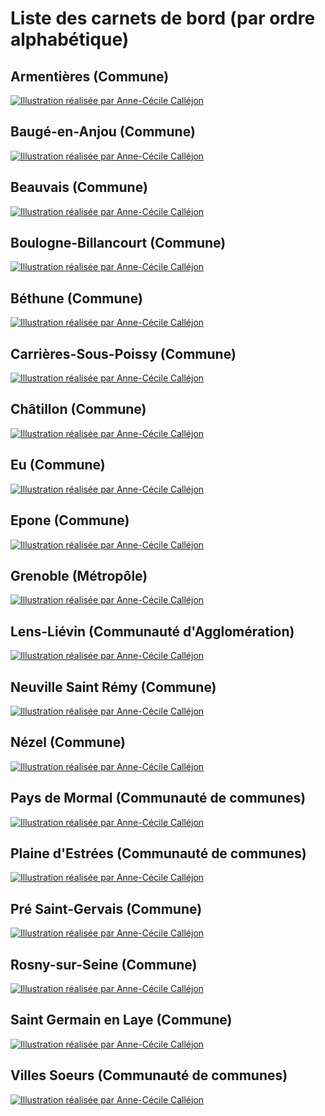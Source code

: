 # Liste des carnets de bord (par ordre alphabétique)

## Armentières (Commune)
[![Illustration réalisée par Anne-Cécile Calléjon](https://raw.githubusercontent.com/datactivist/challengedata3/main/images_cdb/armentieres.jpeg)](https://datactivist.coop/challengedata3/armentieres)

## Baugé-en-Anjou (Commune)
[![Illustration réalisée par Anne-Cécile Calléjon](https://raw.githubusercontent.com/datactivist/challengedata3/main/images_cdb/baujeenanjou.JPG)](https://datactivist.coop/challengedata3/baugeenanjou)

## Beauvais (Commune)
[![Illustration réalisée par Anne-Cécile Calléjon](https://github.com/datactivist/challengedata3/blob/main/images_cdb/beauvais.JPG)](https://datactivist.coop/challengedata3/beauvais)

## Boulogne-Billancourt (Commune)
[![Illustration réalisée par Anne-Cécile Calléjon](https://github.com/datactivist/challengedata3/blob/main/images_cdb/boulognebillancourt.jpeg)](https://datactivist.coop/challengedata3/boulogne-billancourt)

## Béthune (Commune)
[![Illustration réalisée par Anne-Cécile Calléjon](https://github.com/datactivist/challengedata3/blob/main/images_cdb/bethune.JPG)](https://datactivist.coop/challengedata3/bethune)

## Carrières-Sous-Poissy (Commune)
[![Illustration réalisée par Anne-Cécile Calléjon](https://raw.githubusercontent.com/datactivist/challengedata3/main/images_cdb/carrieressouspoissy.jpeg)](https://datactivist.coop/challengedata3/carrieres-sous-poissy)

## Châtillon (Commune)
[![Illustration réalisée par Anne-Cécile Calléjon](https://github.com/datactivist/challengedata3/blob/main/images_cdb/chatillon.jpeg)]()

## Eu (Commune)
[![Illustration réalisée par Anne-Cécile Calléjon](https://github.com/datactivist/challengedata3/blob/main/images_cdb/eu.jpeg)]()

## Epone (Commune)
[![Illustration réalisée par Anne-Cécile Calléjon](https://raw.githubusercontent.com/datactivist/challengedata3/main/images_cdb/epone.jpeg)](https://datactivist.coop/challengedata3/epone)

## Grenoble (Métropôle)
[![Illustration réalisée par Anne-Cécile Calléjon](https://github.com/datactivist/challengedata3/blob/main/images_cdb/grenoble.JPG)](https://datactivist.coop/challengedata3/grenoble)

## Lens-Liévin (Communauté d'Agglomération)
[![Illustration réalisée par Anne-Cécile Calléjon](https://github.com/datactivist/challengedata3/blob/main/images_cdb/lenslievin.jpeg)](https://datactivist.coop/challengedata3/lens-lievin)

## Neuville Saint Rémy (Commune)
[![Illustration réalisée par Anne-Cécile Calléjon](https://github.com/datactivist/challengedata3/blob/main/images_cdb/neuvillesaintremy.JPG)](https://datactivist.coop/challengedata3/neuville-st-remy)

## Nézel (Commune)
[![Illustration réalisée par Anne-Cécile Calléjon](https://raw.githubusercontent.com/datactivist/challengedata3/main/images_cdb/nezel.jpeg)](https://datactivist.coop/challengedata3/nezel)

## Pays de Mormal (Communauté de communes)
[![Illustration réalisée par Anne-Cécile Calléjon](https://github.com/datactivist/challengedata3/blob/main/images_cdb/paysdemormal.jpeg)](https://datactivist.coop/challengedata3/pays-de-mormal)

## Plaine d'Estrées (Communauté de communes)
[![Illustration réalisée par Anne-Cécile Calléjon](https://github.com/datactivist/challengedata3/blob/main/images_cdb/laplainedestree.jpeg)](https://datactivist.coop/challengedata3/plaine-destrees)

## Pré Saint-Gervais (Commune)
[![Illustration réalisée par Anne-Cécile Calléjon](https://github.com/datactivist/challengedata3/blob/main/images_cdb/presaintgervais.jpeg)](https://datactivist.coop/challengedata3/pre-saint-gervais)

## Rosny-sur-Seine (Commune)
[![Illustration réalisée par Anne-Cécile Calléjon](https://raw.githubusercontent.com/datactivist/challengedata3/main/images_cdb/rosnysurseine.jpeg)](https://datactivist.coop/challengedata3/rosny-sur-seine)

## Saint Germain en Laye (Commune)
[![Illustration réalisée par Anne-Cécile Calléjon](https://github.com/datactivist/challengedata3/blob/main/images_cdb/saintgermainenlaye.JPG)](https://datactivist.coop/challengedata3/saint-gerain-en-laye)

## Villes Soeurs (Communauté de communes)
[![Illustration réalisée par Anne-Cécile Calléjon](https://github.com/datactivist/challengedata3/blob/main/images_cdb/villessoeurs.jpeg)](https://datactivist.coop/challengedata3/ville-soeurs)

